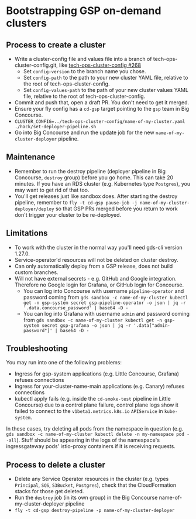 # Bootstrapping GSP on-demand clusters

## Process to create a cluster

* Write a cluster-config file and values file into a branch of tech-ops-cluster-config.git, like [tech-ops-cluster-config #268](https://github.com/alphagov/tech-ops-cluster-config/pull/268/files)
  * Set `config-version` to the branch name you chose.
  * Set `config-path` to the path to your new cluster YAML file, relative to the root of tech-ops-cluster-config.
  * Set `config-values-path` to the path of your new cluster values YAML file, relative to the root of tech-ops-cluster-config.
* Commit and push that, open a draft PR. You don't need to get it merged.
* Ensure your fly config has a `cd-gsp` target pointing to the `gsp` team in Big Concourse.
* `CLUSTER_CONFIG=../tech-ops-cluster-config/name-of-my-cluster.yaml ./hack/set-deployer-pipeline.sh`
* Go into Big Concourse and run the update job for the new `name-of-my-cluster-deployer` pipeline.

## Maintenance

* Remember to run the destroy pipeline (deployer pipeline in Big Concourse, `destroy` group) before you go home. This can take 20 minutes. If you have an RDS cluster (e.g. Kubernetes type `Postgres`), you may want to get rid of that too.
* You'll get releases just like sandbox does. After starting the destroy pipeline, remember to `fly -t cd-gsp pause-job -j name-of-my-cluster-deployer/deploy` so that GSP PRs merged before you return to work don't trigger your cluster to be re-deployed.

## Limitations

* To work with the cluster in the normal way you'll need gds-cli version 1.27.0.
* Service-operator'd resources will not be deleted on cluster destroy.
* Can only automatically deploy from a GSP release, does not build custom branches.
* Will not have external secrets - e.g. GitHub and Google integration. Therefore no Google login for Grafana, or GitHub login for Concourse.
  * You can log into Concourse with username `pipeline-operator` and password coming from `gds sandbox -c name-of-my-cluster kubectl get -n gsp-system secret gsp-pipeline-operator -o json | jq -r '.data.concourse_password' | base64 -D -`
  * You can log into Grafana with username `admin` and password coming from `gds sandbox -c name-of-my-cluster kubectl get -n gsp-system secret gsp-grafana -o json | jq -r '.data["admin-password"]' | base64 -D -`

## Troubleshooting

You may run into one of the following problems:
* Ingress for gsp-system applications (e.g. Little Concourse, Grafana) refuses connections
* Ingress for your-cluster-name-main applications (e.g. Canary) refuses connections
* kubectl apply fails (e.g. inside the `cd-smoke-test` pipeline in Little Concourse) due to a control plane failure, control plane logs show it failed to connect to the `v1beta1.metrics.k8s.io` `APIService` in `kube-system`.

In these cases, try deleting all pods from the namespace in question (e.g. `gds sandbox -c name-of-my-cluster kubectl delete -n my-namespace pod --all`). Stuff should be appearing in the logs of the namespace's ingressgateway pods' istio-proxy containers if it is receiving requests.

## Process to delete a cluster

* Delete any Service Operator resources in the cluster (e.g. types `Principal`, `SQS`, `S3Bucket`, `Postgres`), check that the CloudFormation stacks for those get deleted.
* Run the `destroy` job (in its own group) in the Big Concourse name-of-my-cluster-deployer pipeline
* `fly -t cd-gsp destroy-pipeline -p name-of-my-cluster-deployer`
